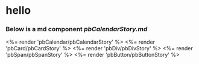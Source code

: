 # hello

### Below is a md component _pbCalendarStory.md_

<%= render 'pbCalendar/pbCalendarStory' %>
<%= render 'pbCard/pbCardStory' %>
<%= render 'pbDiv/pbDivStory' %>
<%= render 'pbSpan/pbSpanStory' %>
<%= render 'pbButton/pbButtonStory' %>
